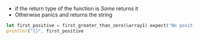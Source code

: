 - if the return type of the function is *Some* returns it
- Otherwise panics and returns the string 
```Rust
let first_positive = first_greater_than_zero(&array1).expect("No positive number");
println!("{}", first_positive
```
